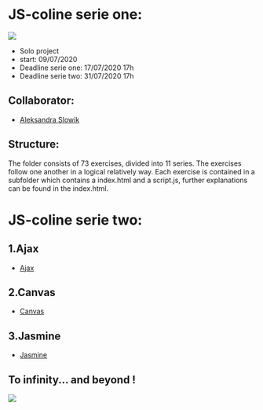 
# JS-coline serie one:

<img src="https://www.lesahrweb.be/dokuwiki/lib/exe/fetch.php?cache=&w=400&h=119&tok=17b3eb&media=logo-javascript.png">

- Solo project
- start: 09/07/2020 
- Deadline serie one: 17/07/2020 17h
- Deadline serie two: 31/07/2020 17h

## Collaborator: 
- [Aleksandra Slowik](https://github.com/88aleksandra88)

## Structure:
The folder consists of 73 exercises, divided into 11 series.
The exercises follow one another in a logical relatively way. Each exercise is contained in a subfolder which contains a index.html and a script.js, further explanations can be found in the index.html.

# JS-coline serie two:

## 1.Ajax

- [Ajax](https://github.com/becodeorg/CRL-Woods-3.21/tree/master/LearningPath/02.The-Hill/11.Javascript/02.Series-2/1.Ajax)

## 2.Canvas

- [Canvas](https://github.com/becodeorg/CRL-Woods-3.21/tree/master/LearningPath/02.The-Hill/11.Javascript/02.Series-2/2.Canvas)

## 3.Jasmine

- [Jasmine](https://github.com/becodeorg/CRL-Woods-3.21/tree/master/LearningPath/02.The-Hill/11.Javascript/02.Series-2/3.Jasmine)

## To infinity... and beyond !

<img src="https://media3.giphy.com/media/U2BASTIsaw8WQ/200.gif">


